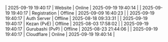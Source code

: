 | 2025-09-19 19:40:17 | Website | Online | 2025-09-19 19:40:14 |
| 2025-09-19 19:40:17 | Registration | Offline | 2025-09-09 16:40:23 |
| 2025-09-19 19:40:17 | Auth Server | Offline | 2025-08-18 09:33:31 |
| 2025-09-19 19:40:17 | Kezan (PvE) | Offline | 2025-08-03 17:58:02 |
| 2025-09-19 19:40:17 | Gurubashi (PvP) | Offline | 2025-08-23 21:44:06 |
| 2025-09-19 19:40:17 | Cloudflare | Online | 2025-09-19 19:40:14 |
